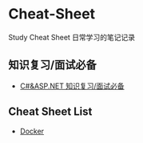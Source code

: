 # Cheat-Sheet
Study Cheat Sheet 日常学习的笔记记录

## 知识复习/面试必备
- [C#&ASP.NET 知识复习/面试必备](/Csharp_Dotnet)

## Cheat Sheet List
- [Docker](/docker)
